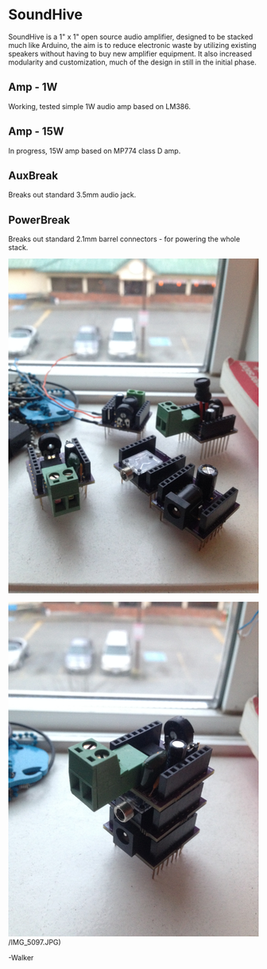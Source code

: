 SoundHive
=========

SoundHive is a 1" x 1" open source audio amplifier, designed to be stacked much like Arduino, the
aim is to reduce electronic waste by utilizing existing speakers without having to buy new amplifier
equipment. It also increased modularity and customization, much of the design in still in the initial phase.

Amp - 1W
--------
Working, tested simple 1W audio amp based on LM386.

Amp - 15W
--------
In progress, 15W amp based on MP774 class D amp.

AuxBreak
--------
Breaks out standard 3.5mm audio jack.

PowerBreak
--------
Breaks out standard 2.1mm barrel connectors - for powering the whole stack.

![alt tag](https://raw.githubusercontent.com/Machine-Hum/SoundHive/master/Media%20(Pictures%20%26%20Videos)/IMG_5097.JPG)

![alt tag](https://raw.githubusercontent.com/Machine-Hum/SoundHive/master/Media%20(Pictures%20%26%20Videos)/IMG_5098.JPG)/IMG_5097.JPG)

-Walker
